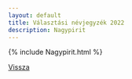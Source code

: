 ```yaml
---
layout: default
title: Választási névjegyzék 2022
description: Nagypirit
---
```


{% include Nagypirit.html %}

[Vissza](./)